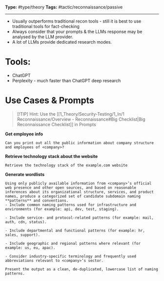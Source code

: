 **Type:** #type/theory
**Tags:** #tactic/reconnaissance/passive 

---

- Usually outperforms traditional recon tools - still it is best to use traditional tools for fact-checking
- Always consider that your prompts & the LLMs response may be analysed by the LLM provider.
- A lot of LLMs provide dedicated research modes.
# Tools:
- ChatGPT
- Perplexity - much faster than ChatGPT deep research
# Use Cases & Prompts

> [!TIP] Hint: Use the [[1_Theory/Security-Testing/1_In/1 Reconnaissance/Overview - Reconnaissance#Big Checklist|Big Reconnaissance Checklist]] in Prompts
 

**Get employee info**
```
Can you print out all the public information about company structure and employees of <company>?
```
**Retrieve technology stack about the website**
```
Retrieve the technology stack of the example.com website
```
**Generate wordlists**
```
Using only publicly available information from <company>’s official web presence and other open sources, and based on reasonable inferences about its organizational structure, services, and product names, produce a categorized set of candidate subdomain naming **patterns** and conventions.
- Include common naming patterns used for infrastructure and environments (for example: api, dev, test, staging).

- Include service- and protocol-related patterns (for example: mail, auth, cdn, status).

- Include departmental and functional patterns (for example: hr, sales, support).

- Include geographic and regional patterns where relevant (for example: us, eu, apac).

- Consider industry-specific terminology and frequently used abbreviations relevant to <company>’s sector.

Present the output as a clean, de-duplicated, lowercase list of naming patterns.
```
